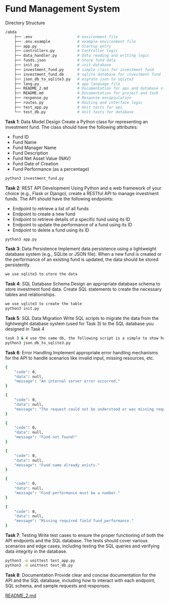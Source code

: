 # Fund Management System
Directory Structure
```bash
/abda
    ├── .env                    # environment file
    ├── .env.example            # example environment file
    ├── app.py                  # Startup entry
    ├── controllers.py          # Controller logic
    ├── data_handler.py         # Data reading and writing logic
    ├── funds.json              # Store fund data
    ├── init.py                 # init database
    ├── investment_fund.py      # simple class for investment fund
    ├── investment_fund.db      # sqlite database for investment fund
    ├── json_db_to_sqlite3.py   # migrate json to sqlite3
    ├── lang.py                 # app language file
    ├── README_2.md             # Documentation for api and database structure
    ├── README.md               # Documentation for project and task
    ├── response.py             # Response encapsulation
    ├── routes.py               # Routing and interface logic
    ├── test_app.py             # Unit tests for api
    └── test_db.py              # Unit tests for database
```

**Task 1**: Data Model Design Create a Python class for representing an investment fund. The class should have the following attributes:
- Fund ID
- Fund Name
- Fund Manager Name
- Fund Description
- Fund Net Asset Value (NAV)
- Fund Date of Creation
- Fund Performance (as a percentage)
```bash
python3 investment_fund.py
```


**Task 2**: REST API Development Using Python and a web framework of your choice (e.g., Flask or Django), create a RESTful API to manage investment funds. The API should have the following endpoints:
- Endpoint to retrieve a list of all funds
- Endpoint to create a new fund
- Endpoint to retrieve details of a specific fund using its ID
- Endpoint to update the performance of a fund using its ID 
- Endpoint to delete a fund using its ID
```bash
python3 app.py
```

**Task 3**: Data Persistence Implement data persistence using a lightweight database system (e.g., SQLite or JSON file). When a new fund is created or the performance of an existing fund is updated, the data should be stored persistently.
```bash
we use sqlite3 to store the data
```


**Task 4**: SQL Database Schema Design an appropriate database schema to store investment fund data. Create SQL statements to create the necessary tables and relationships.
```bash
we use sqlite3 to create the table
python3 init.py 
```


**Task 5**: SQL Data Migration Write SQL scripts to migrate the data from the lightweight database system (used for Task 3) to the SQL database you designed in Task 4
```bash
task 3 & 4 use the same db, the following script is a simple to show how to migrate json data to sqlite
python3 json_db_to_sqlite3.py 
```


**Task 6**: Error Handling Implement appropriate error handling mechanisms for the API to handle scenarios like invalid input, missing resources, etc.
```bash
{
    "code": 0,
    "data": null,
    "message": "An internal server error occurred."
}

{
    "code": 0,
    "data": null,
    "message": "The request could not be understood or was missing required parameters."
}

{
    "code": 0,
    "data": null,
    "message": "Fund not found!"
}

{
    "code": 0,
    "data": null,
    "message": "Fund name already exists."
}

{
    "code": 0,
    "data": null,
    "message": "Fund performance must be a number."
}

{
    "code": 0,
    "data": null,
    "message": "Missing required field fund_performance."
}

```

**Task 7**: Testing Write test cases to ensure the proper functioning of both the API endpoints and the SQL database. The tests should cover various scenarios and edge cases, including testing the SQL queries and verifying data integrity in the database.
```bash
python3 -m unittest test_app.py
python3 -m unittest test_db.py
```


**Task 8**: Documentation Provide clear and concise documentation for the API and the SQL database, including how to interact with each endpoint, SQL schema, and sample requests and responses.

[README_2.md](README_2.md)